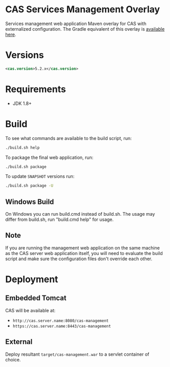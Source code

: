 CAS Services Management Overlay
============================

Services management web application Maven overlay for CAS with externalized configuration. The Gradle equivalent of this overlay is [available here](https://github.com/apereo/cas-services-management-gradle-overlay).

# Versions

```xml
<cas.version>5.2.x</cas.version>
```

# Requirements

* JDK 1.8+

# Build

To see what commands are available to the build script, run:

```bash
./build.sh help
```

To package the final web application, run:

```bash
./build.sh package
```

To update `SNAPSHOT` versions run:

```bash
./build.sh package -U
```

## Windows Build
On Windows you can run build.cmd instead of build.sh. The usage may differ from build.sh, run "build.cmd help" for usage.

## Note

If you are running the management web application on the same machine as the CAS server web application itself, 
you will need to evaluate the build script and make sure the configuration files don't override each other.


# Deployment

## Embedded Tomcat

CAS will be available at:

* `http://cas.server.name:8080/cas-management`
* `https://cas.server.name:8443/cas-management`

## External

Deploy resultant `target/cas-management.war`  to a servlet container of choice.

